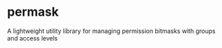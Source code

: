 # permask
A lightweight utility library for managing permission bitmasks with groups and access levels
